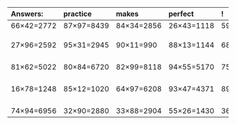 | Answers: | practice | makes | perfect | ! |
| :--- | :--- | :--- | :--- | :--- |
| 66×42=2772 | 87×97=8439 | 84×34=2856 | 26×43=1118 | 59×33=1947 | 
|   |   |   |   |   | 
|   |   |   |   |   | 
|   |   |   |   |   | 
| 27×96=2592 | 95×31=2945 | 90×11=990 | 88×13=1144 | 68×41=2788 | 
|   |   |   |   |   | 
|   |   |   |   |   | 
|   |   |   |   |   | 
|   |   |   |   |   | 
| 81×62=5022 | 80×84=6720 | 82×99=8118 | 94×55=5170 | 75×64=4800 | 
|   |   |   |   |   | 
|   |   |   |   |   | 
|   |   |   |   |   | 
|   |   |   |   |   | 
| 16×78=1248 | 85×12=1020 | 64×97=6208 | 93×47=4371 | 89×44=3916 | 
|   |   |   |   |   | 
|   |   |   |   |   | 
|   |   |   |   |   | 
|   |   |   |   |   | 
| 74×94=6956 | 32×90=2880 | 33×88=2904 | 55×26=1430 | 36×82=2952 | 
